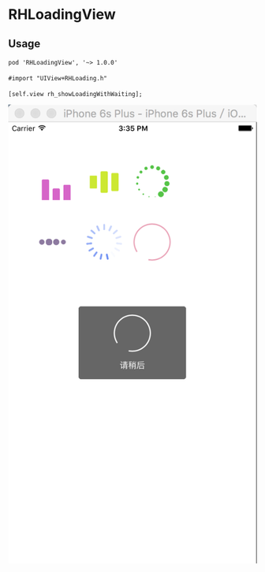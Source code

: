 # RHLoadingView


## Usage
```
pod 'RHLoadingView', '~> 1.0.0'

#import "UIView+RHLoading.h"

[self.view rh_showLoadingWithWaiting];
```

![image](https://github.com/zhu410289616/RHLoadingView/blob/master/test.png)